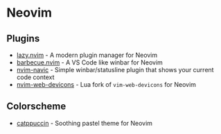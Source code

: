 # Neovim

## Plugins

- [lazy.nvim] - A modern plugin manager for Neovim
- [barbecue.nvim] - A VS Code like winbar for Neovim
- [nvim-navic] - Simple winbar/statusline plugin that shows your current code context
- [nvim-web-devicons] - Lua fork of `vim-web-devicons` for Neovim


## Colorscheme

- [catppuccin] - Soothing pastel theme for Neovim


[lazy.nvim]: https://github.com/folke/lazy.nvim
[catppuccin]: https://github.com/catppuccin/nvim
[barbecue.nvim]: https://github.com/utilyre/barbecue.nvim
[nvim-navic]: https://github.com/SmiteshP/nvim-navic
[nvim-web-devicons]: https://github.com/nvim-tree/nvim-web-devicons
